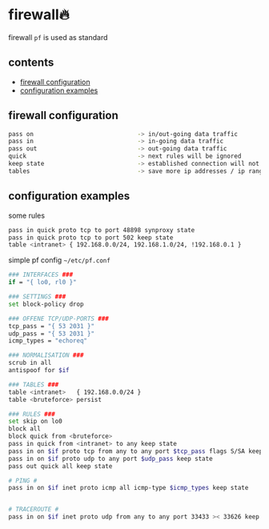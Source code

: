 <!-- omit in toc -->
# firewall🔥

firewall `pf` is used as standard

<!-- omit in toc -->
## contents

- [firewall configuration](#firewall-configuration)
- [configuration examples](#configuration-examples)

## firewall configuration

```sh
pass on                             -> in/out-going data traffic
pass in                             -> in-going data traffic
pass out                            -> out-going data traffic
quick                               -> next rules will be ignored
keep state                          -> established connection will not be checked anymore
tables                              -> save more ip addresses / ip ranges
```

## configuration examples

some rules

```sh
pass in quick proto tcp to port 48898 synproxy state
pass in quick proto tcp to port 502 keep state
table <intranet> { 192.168.0.0/24, 192.168.1.0/24, !192.168.0.1 }
```

simple pf config `~/etc/pf.conf`

```sh
### INTERFACES ###
if = "{ lo0, rl0 }"

### SETTINGS ###
set block-policy drop

### OFFENE TCP/UDP-PORTS ###
tcp_pass = "{ 53 2031 }"
udp_pass = "{ 53 2031 }"
icmp_types = "echoreq"

### NORMALISATION ###
scrub in all
antispoof for $if

### TABLES ###
table <intranet>   { 192.168.0.0/24 }
table <bruteforce> persist

### RULES ###
set skip on lo0
block all
block quick from <bruteforce>
pass in quick from <intranet> to any keep state
pass in on $if proto tcp from any to any port $tcp_pass flags S/SA keep state (max-src-conn 100, max-src-conn-rate 15/5, overload <bruteforce> flush global)
pass in on $if proto udp to any port $udp_pass keep state
pass out quick all keep state

# PING #
pass in on $if inet proto icmp all icmp-type $icmp_types keep state


# TRACEROUTE #
pass in on $if inet proto udp from any to any port 33433 >< 33626 keep state
```
